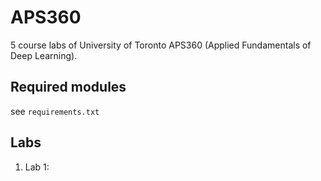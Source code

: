 # APS360

5 course labs of University of Toronto APS360 (Applied Fundamentals of Deep Learning).

## Required modules

see `requirements.txt`

##  Labs
1. Lab 1: 

